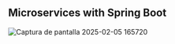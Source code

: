 
## Microservices with Spring Boot
![Captura de pantalla 2025-02-05 165720](https://github.com/user-attachments/assets/93a69550-70d3-4a1e-a8f8-be426681d271)
